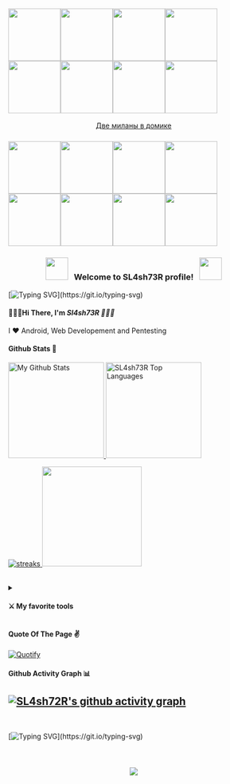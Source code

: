 <h3 align="left">
  <img src="https://media.tenor.com/hU7Yf_4wVtgAAAAi/love-you-xoxo.gif" width="105px"><img src="https://media.tenor.com/hU7Yf_4wVtgAAAAi/love-you-xoxo.gif" width="105px"><img src="https://media.tenor.com/hU7Yf_4wVtgAAAAi/love-you-xoxo.gif" width="105px"><img src="https://media.tenor.com/hU7Yf_4wVtgAAAAi/love-you-xoxo.gif" width="105px"><img src="https://media.tenor.com/hU7Yf_4wVtgAAAAi/love-you-xoxo.gif" width="105px"><img src="https://media.tenor.com/hU7Yf_4wVtgAAAAi/love-you-xoxo.gif" width="105px"><img src="https://media.tenor.com/hU7Yf_4wVtgAAAAi/love-you-xoxo.gif" width="105px"><img src="https://media.tenor.com/hU7Yf_4wVtgAAAAi/love-you-xoxo.gif" width="105px">
</h3>  
<div align="center">    
  
 [Две миланы в домике](https://user-images.githubusercontent.com/87204613/221285319-0823542f-6d19-4d82-b532-87798ba63008.webm)
  
</div>

<h3 align="left">
  <img src="https://media.tenor.com/hU7Yf_4wVtgAAAAi/love-you-xoxo.gif" width="105px"><img src="https://media.tenor.com/hU7Yf_4wVtgAAAAi/love-you-xoxo.gif" width="105px"><img src="https://media.tenor.com/hU7Yf_4wVtgAAAAi/love-you-xoxo.gif" width="105px"><img src="https://media.tenor.com/hU7Yf_4wVtgAAAAi/love-you-xoxo.gif" width="105px"><img src="https://media.tenor.com/hU7Yf_4wVtgAAAAi/love-you-xoxo.gif" width="105px"><img src="https://media.tenor.com/hU7Yf_4wVtgAAAAi/love-you-xoxo.gif" width="105px"><img src="https://media.tenor.com/hU7Yf_4wVtgAAAAi/love-you-xoxo.gif" width="105px"><img src="https://media.tenor.com/hU7Yf_4wVtgAAAAi/love-you-xoxo.gif" width="105px">
 </h3>  
<h3 align="center">
  <img src="https://media.tenor.com/sPEBnofCEzQAAAAi/fee-fairy.gif" width="45">
  &nbsp; Welcome to SL4sh73R profile! &nbsp;
  <img src="https://media.tenor.com/sPEBnofCEzQAAAAi/fee-fairy.gif" width="45">
</h3>

[![Typing SVG](https://readme-typing-svg.demolab.com?font=Fira+Code&pause=500&color=f76a92&width=435&lines=Hello%2C+everyone%2C+except+Vadim!;I'm+a+Cyber+Security+student;I+love+Java!;I+love+C%2B%2B!;and+I+love+python+too...)](https://git.io/typing-svg)

 #### 🌸💗🎀Hi There, I'm <b><i>Sl4sh73R 🌸💗🎀</i></b>

 I ❤ Android, Web Developement and Pentesting
 
 
 
  #### Github Stats 🥀
  
  <a href="https://github.com/anuraghazra/github-readme-stats">
  <img alt="My Github Stats" src="https://github-readme-stats.vercel.app/api?username=sl4sh73r&count_private=true&show_icons=true&theme=dracula&hide_border=true&custom_title=Stats" height="192px"/>
  </a>
  
  <a href="https://github.com/anuraghazra/github-readme-stats">
  <img alt="SL4sh73R Top Languages" src="https://github-readme-stats.vercel.app/api/top-langs/?username=sl4sh73r&langs_count=8&layout=compact&theme=dracula&hide_border=true" height="192px"/>
  </a>
  <p>
   <a href="http://github-readme-streak-stats.herokuapp.com">
     <img alt="streaks" src="http://github-readme-streak-stats.herokuapp.com?user=sl4sh73r&count_private=true&theme=dracula&hide_border=true&bg_color=#FFFAFA&title_color=#FFFAFA&icon_color=#FFFAFA">
  </a>
  <img src="https://media.tenor.com/k7v9dZiw6rsAAAAi/hello-kitty.gif" width="200px"/>
  </p>
 <br>
 
 <details close>
   <summary><h4>⚔ My favorite tools</h4></summary>
   <h5>Programming Languages & Markup Languages</h5>
   <p>
   <img alt="Java" src="https://img.shields.io/badge/java-%23ED8B00.svg?style=for-the-badge&logo=java&logoColor=white" />
   <img alt="C" src="https://img.shields.io/badge/c-%2300599C.svg?style=for-the-badge&logo=c&logoColor=white" />
  <img alt="C++" src="https://img.shields.io/badge/c++-%2300599C.svg?style=for-the-badge&logo=c%2B%2B&logoColor=white" />
  <img alt="C#" src="https://img.shields.io/badge/c%23-%23239120.svg?style=for-the-badge&logo=c-sharp&logoColor=white" />
  <img alt="Python" src="https://img.shields.io/badge/python-3670A0?style=for-the-badge&logo=python&logoColor=ffdd54" />
  <img alt="GOlang" src="https://img.shields.io/badge/go-%2300ADD8.svg?&style=for-the-badge&logo=go&logoColor=white"/>
  <img alt="CSS" src="https://img.shields.io/badge/css3-%231572B6.svg?style=for-the-badge&logo=css3&logoColor=white" />
  <img alt="HTML" src="https://img.shields.io/badge/html5-%23E34F26.svg?style=for-the-badge&logo=html5&logoColor=white" />
  <img alt="LaTeX" src="https://img.shields.io/badge/latex-%23008080.svg?style=for-the-badge&logo=latex&logoColor=white" />
  <img alt="Markdown" src="https://img.shields.io/badge/markdown-%23000000.svg?style=for-the-badge&logo=markdown&logoColor=white" />
   </p>
  
  <h5>Databases</h5>
  <img alt="Postgres" src ="https://img.shields.io/badge/postgres-%23316192.svg?&style=for-the-badge&logo=postgresql&logoColor=white"/>
  <img alt="SQLite" src ="https://img.shields.io/badge/sqlite-%2307405e.svg?&style=for-the-badge&logo=sqlite&logoColor=white"/>
  <img alt="My SQL" src="https://img.shields.io/badge/mysql-%2300f.svg?style=for-the-badge&logo=mysql&logoColor=white" />
    
  <h5>Operating Systems</h5>
  <img alt="Ubuntu" src="https://img.shields.io/badge/Ubuntu-E95420?style=for-the-badge&logo=ubuntu&logoColor=white" />
  <img alt="Windows 10" src="https://img.shields.io/badge/Windows-0078D6?style=for-the-badge&logo=windows&logoColor=white" />
  <img alt="Android" src="https://img.shields.io/badge/Android-3DDC84?style=for-the-badge&logo=android&logoColor=white" />
  
  <h5>Others</h5>
  <img alt="Docker" src="https://img.shields.io/badge/docker%20-%230db7ed.svg?&style=for-the-badge&logo=docker&logoColor=white"/>
  <img alt="Jupyter" src="https://img.shields.io/badge/Jupyter%20-%23F37626.svg?&style=for-the-badge&logo=Jupyter&logoColor=white" />
  <img alt="GitHub" src="https://img.shields.io/badge/github%20-%23121011.svg?&style=for-the-badge&logo=github&logoColor=white"/>
  </div>
  
 </details>
 

 #### Quote Of The Page ✌
 
[![Quotify](https://github-readme-quotify.vercel.app/api?mode=mixed&type=horizontal&theme=dracula)](https://github.com/sl4sh73r/github-readme-quotify)

#### Github Activity Graph 📊

[![SL4sh72R's github activity graph](https://github-readme-activity-graph.cyclic.app/graph?username=sl4sh73r&theme=dracula&hide_border=true&radius=25)](https://github.com/ashutosh00710/github-readme-activity-graph)
---

<br>
 
[![Typing SVG](https://readme-typing-svg.demolab.com?font=Fira+Code&pause=500&color=F76A92&width=435&lines=Thank+You+!;See+You+Again!;Bye+Bye+!;Are+u+still+reading!)](https://git.io/typing-svg)

<br>
<h3 align="center">
   <img src="https://media.tenor.com/ASG0GwwWfPYAAAAC/vaporwave-cowboy-bebop.gif" x "width="640px">
</h3>  
   


    
